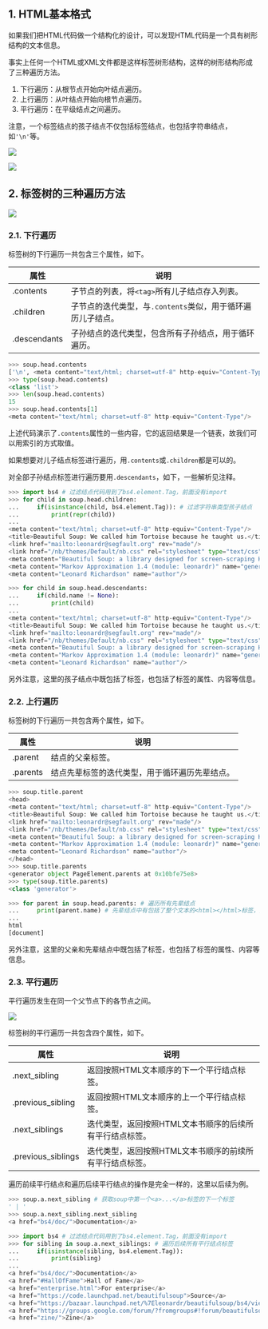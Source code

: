 
## 1. HTML基本格式

如果我们把HTML代码做一个结构化的设计，可以发现HTML代码是一个具有树形结构的文本信息。

事实上任何一个HTML或XML文件都是这样标签树形结构，这样的树形结构形成了三种遍历方法。

1. 下行遍历：从根节点开始向叶结点遍历。
2. 上行遍历：从叶结点开始向根节点遍历。
3. 平行遍历：在平级结点之间遍历。
<!--more-->
注意，一个标签结点的孩子结点不仅包括标签结点，也包括字符串结点，如`'\n'`等。

![](https://gukaifeng.cn/posts/ji-yu-bs4-ku-de-html-nei-rong-bian-li-fang-fa/%E5%9F%BA%E4%BA%8Ebs4%E5%BA%93%E7%9A%84HTML%E5%86%85%E5%AE%B9%E9%81%8D%E5%8E%86%E6%96%B9%E6%B3%95_1.png)

![](https://gukaifeng.cn/posts/ji-yu-bs4-ku-de-html-nei-rong-bian-li-fang-fa/%E5%9F%BA%E4%BA%8Ebs4%E5%BA%93%E7%9A%84HTML%E5%86%85%E5%AE%B9%E9%81%8D%E5%8E%86%E6%96%B9%E6%B3%95_2.png)



## 2. 标签树的三种遍历方法

![](https://gukaifeng.cn/posts/ji-yu-bs4-ku-de-html-nei-rong-bian-li-fang-fa/%E5%9F%BA%E4%BA%8Ebs4%E5%BA%93%E7%9A%84HTML%E5%86%85%E5%AE%B9%E9%81%8D%E5%8E%86%E6%96%B9%E6%B3%95_3.png)

### 2.1. 下行遍历

标签树的下行遍历一共包含三个属性，如下。

| 属性         | 说明                                                        |
| ------------ | ----------------------------------------------------------- |
| .contents    | 子节点的列表，将`<tag>`所有儿子结点存入列表。               |
| .children    | 子节点的迭代类型，与`.contents`类似，用于循环遍历儿子结点。 |
| .descendants | 子孙结点的迭代类型，包含所有子孙结点，用于循环遍历。        |

```python
>>> soup.head.contents
['\n', <meta content="text/html; charset=utf-8" http-equiv="Content-Type"/>, '\n', <title>Beautiful Soup: We called him Tortoise because he taught us.</title>, '\n', <link href="mailto:leonardr@segfault.org" rev="made"/>, '\n', <link href="/nb/themes/Default/nb.css" rel="stylesheet" type="text/css"/>, '\n', <meta content="Beautiful Soup: a library designed for screen-scraping HTML and XML." name="Description"/>, '\n', <meta content="Markov Approximation 1.4 (module: leonardr)" name="generator"/>, '\n', <meta content="Leonard Richardson" name="author"/>, '\n']
>>> type(soup.head.contents)
<class 'list'>
>>> len(soup.head.contents)
15
>>> soup.head.contents[1]
<meta content="text/html; charset=utf-8" http-equiv="Content-Type"/>
```

上述代码演示了`.contents`属性的一些内容，它的返回结果是一个链表，故我们可以用索引的方式取值。

如果想要对儿子结点标签进行遍历，用`.contents`或`.children`都是可以的。

对全部子孙结点标签进行遍历要用`.descendants`，如下，一些解析见注释。

```python
>>> import bs4 # 过滤结点代码用到了bs4.element.Tag，前面没有import
>>> for child in soup.head.children:
...     if(isinstance(child, bs4.element.Tag)): # 过滤字符串类型孩子结点
...         print(repr(child))
... 
<meta content="text/html; charset=utf-8" http-equiv="Content-Type"/>
<title>Beautiful Soup: We called him Tortoise because he taught us.</title>
<link href="mailto:leonardr@segfault.org" rev="made"/>
<link href="/nb/themes/Default/nb.css" rel="stylesheet" type="text/css"/>
<meta content="Beautiful Soup: a library designed for screen-scraping HTML and XML." name="Description"/>
<meta content="Markov Approximation 1.4 (module: leonardr)" name="generator"/>
<meta content="Leonard Richardson" name="author"/>
```

```python
>>> for child in soup.head.descendants:
...     if(child.name != None):
...         print(child)
... 
<meta content="text/html; charset=utf-8" http-equiv="Content-Type"/>
<title>Beautiful Soup: We called him Tortoise because he taught us.</title>
<link href="mailto:leonardr@segfault.org" rev="made"/>
<link href="/nb/themes/Default/nb.css" rel="stylesheet" type="text/css"/>
<meta content="Beautiful Soup: a library designed for screen-scraping HTML and XML." name="Description"/>
<meta content="Markov Approximation 1.4 (module: leonardr)" name="generator"/>
<meta content="Leonard Richardson" name="author"/>
```

另外注意，这里的孩子结点中既包括了标签，也包括了标签的属性、内容等信息。

### 2.2. 上行遍历

标签树的下行遍历一共包含两个属性，如下。

| 属性     | 说明                                           |
| -------- | ---------------------------------------------- |
| .parent  | 结点的父亲标签。                               |
| .parents | 结点先辈标签的迭代类型，用于循环遍历先辈结点。 |

```python
>>> soup.title.parent
<head>
<meta content="text/html; charset=utf-8" http-equiv="Content-Type"/>
<title>Beautiful Soup: We called him Tortoise because he taught us.</title>
<link href="mailto:leonardr@segfault.org" rev="made"/>
<link href="/nb/themes/Default/nb.css" rel="stylesheet" type="text/css"/>
<meta content="Beautiful Soup: a library designed for screen-scraping HTML and XML." name="Description"/>
<meta content="Markov Approximation 1.4 (module: leonardr)" name="generator"/>
<meta content="Leonard Richardson" name="author"/>
</head>
>>> soup.title.parents
<generator object PageElement.parents at 0x10bfe75e8>
>>> type(soup.title.parents)
<class 'generator'>
```

```python
>>> for parent in soup.head.parents: # 遍历所有先辈结点
...     print(parent.name) # 先辈结点中有包括了整个文本的<html></html>标签，内容太多，这里只输出其name属性
... 
html
[document]
```

另外注意，这里的父亲和先辈结点中既包括了标签，也包括了标签的属性、内容等信息。

### 2.3. 平行遍历

平行遍历发生在同一个父节点下的各节点之间。

![](https://gukaifeng.cn/posts/ji-yu-bs4-ku-de-html-nei-rong-bian-li-fang-fa/%E5%9F%BA%E4%BA%8Ebs4%E5%BA%93%E7%9A%84HTML%E5%86%85%E5%AE%B9%E9%81%8D%E5%8E%86%E6%96%B9%E6%B3%95_4.png)

标签树的平行遍历一共包含四个属性，如下。

| 属性               | 说明                                                     |
| ------------------ | -------------------------------------------------------- |
| .next_sibling      | 返回按照HTML文本顺序的下一个平行结点标签。               |
| .previous_sibling  | 返回按照HTML文本顺序的上一个平行结点标签。               |
| .next_siblings     | 迭代类型，返回按照HTML文本书顺序的后续所有平行结点标签。 |
| .previous_siblings | 迭代类型，返回按照HTML文本书顺序的前续所有平行结点标签。 |

遍历前续平行结点和遍历后续平行结点的操作是完全一样的，这里以后续为例。

```python
>>> soup.a.next_sibling # 获取soup中第一个<a>...</a>标签的下一个标签
' | '
>>> soup.a.next_sibling.next_sibling
<a href="bs4/doc/">Documentation</a>
```

```python
>>> import bs4 # 过滤结点代码用到了bs4.element.Tag，前面没有import
>>> for sibling in soup.a.next_siblings: # 遍历后续所有平行结点标签
...     if(isinstance(sibling, bs4.element.Tag)):
...         print(sibling)
... 
<a href="bs4/doc/">Documentation</a>
<a href="#HallOfFame">Hall of Fame</a>
<a href="enterprise.html">For enterprise</a>
<a href="https://code.launchpad.net/beautifulsoup">Source</a>
<a href="https://bazaar.launchpad.net/%7Eleonardr/beautifulsoup/bs4/view/head:/CHANGELOG">Changelog</a>
<a href="https://groups.google.com/forum/?fromgroups#!forum/beautifulsoup">Discussion group</a>
<a href="zine/">Zine</a>
```

